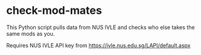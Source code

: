 # check-mod-mates

This Python script pulls data from NUS IVLE and checks who else takes the same mods as you.

Requires NUS IVLE API key from https://ivle.nus.edu.sg/LAPI/default.aspx

